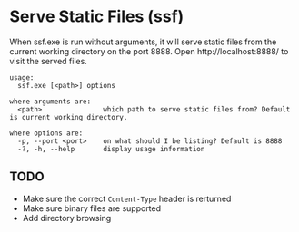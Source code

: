 ﻿# Serve Static Files (ssf)

When ssf.exe is run without arguments, it will serve static files from the current working directory on the port 8888. Open http://localhost:8888/ to visit the served files.

```
usage:
  ssf.exe [<path>] options

where arguments are:
  <path>               which path to serve static files from? Default is current working directory.

where options are:
  -p, --port <port>    on what should I be listing? Default is 8888
  -?, -h, --help       display usage information
```

## TODO

- Make sure the correct ``Content-Type`` header is rerturned
- Make sure binary files are supported
- Add directory browsing
